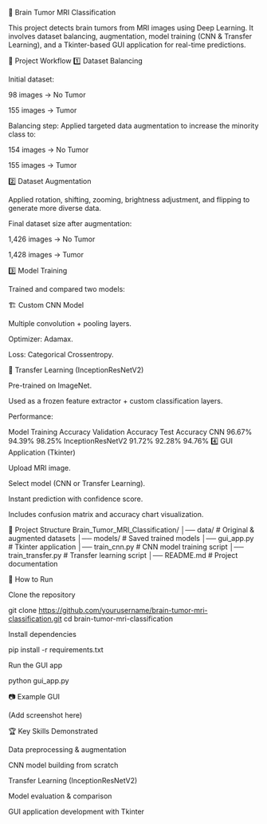 🧠 Brain Tumor MRI Classification

This project detects brain tumors from MRI images using Deep Learning. It involves dataset balancing, augmentation, model training (CNN & Transfer Learning), and a Tkinter-based GUI application for real-time predictions.

📌 Project Workflow
1️⃣ Dataset Balancing

Initial dataset:

98 images → No Tumor

155 images → Tumor

Balancing step: Applied targeted data augmentation to increase the minority class to:

154 images → No Tumor

155 images → Tumor

2️⃣ Dataset Augmentation

Applied rotation, shifting, zooming, brightness adjustment, and flipping to generate more diverse data.

Final dataset size after augmentation:

1,426 images → No Tumor

1,428 images → Tumor

3️⃣ Model Training

Trained and compared two models:

🏗️ Custom CNN Model

Multiple convolution + pooling layers.

Optimizer: Adamax.

Loss: Categorical Crossentropy.

🔄 Transfer Learning (InceptionResNetV2)

Pre-trained on ImageNet.

Used as a frozen feature extractor + custom classification layers.

Performance:

Model	Training Accuracy	Validation Accuracy	Test Accuracy
CNN	96.67%	94.39%	98.25%
InceptionResNetV2	91.72%	92.28%	94.76%
4️⃣ GUI Application (Tkinter)

Upload MRI image.

Select model (CNN or Transfer Learning).

Instant prediction with confidence score.

Includes confusion matrix and accuracy chart visualization.

📂 Project Structure
Brain_Tumor_MRI_Classification/
│── data/                # Original & augmented datasets
│── models/              # Saved trained models
│── gui_app.py           # Tkinter application
│── train_cnn.py         # CNN model training script
│── train_transfer.py    # Transfer learning script
│── README.md            # Project documentation

🚀 How to Run

Clone the repository

git clone https://github.com/yourusername/brain-tumor-mri-classification.git
cd brain-tumor-mri-classification


Install dependencies

pip install -r requirements.txt


Run the GUI app

python gui_app.py

📷 Example GUI

(Add screenshot here)

🏆 Key Skills Demonstrated

Data preprocessing & augmentation

CNN model building from scratch

Transfer Learning (InceptionResNetV2)

Model evaluation & comparison

GUI application development with Tkinter
